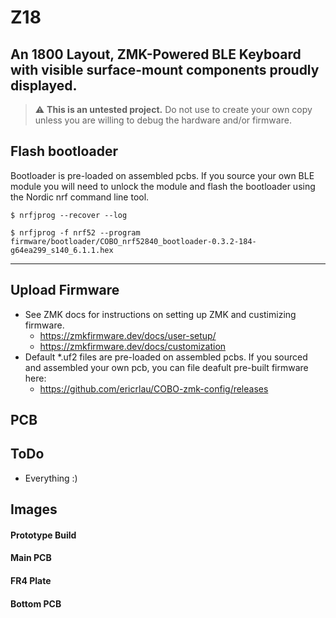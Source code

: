 # Z18
## An 1800 Layout, ZMK-Powered BLE Keyboard with visible surface-mount components proudly displayed.

> :warning: **This is an untested project.** Do not use to create your own copy unless you are willing to debug the hardware and/or firmware. 

## Flash bootloader
Bootloader is pre-loaded on assembled pcbs. If you source your own BLE module you will need to unlock the module and flash the bootloader using the Nordic nrf command line tool. 
```
$ nrfjprog --recover --log 
```
```
$ nrfjprog -f nrf52 --program firmware/bootloader/COBO_nrf52840_bootloader-0.3.2-184-g64ea299_s140_6.1.1.hex
```

------------------------------------
## Upload Firmware 

- See ZMK docs for instructions on setting up ZMK and custimizing firmware.  
	* https://zmkfirmware.dev/docs/user-setup/
	* https://zmkfirmware.dev/docs/customization 
- Default *.uf2 files are pre-loaded on assembled pcbs. If you sourced and assembled your own pcb, you can file deafult pre-built firmware here: 
	- https://github.com/ericrlau/COBO-zmk-config/releases

## PCB

## ToDo 
- Everything :)

## Images

#### Prototype Build

#### Main PCB

#### FR4 Plate

#### Bottom PCB




